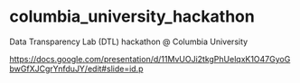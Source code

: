 # columbia_university_hackathon
Data Transparency Lab (DTL) hackathon @ Columbia University

https://docs.google.com/presentation/d/11MvUOJi2tkgPhUelqxK1O47GyoGbwGfXJCgrYnfduJY/edit#slide=id.p
